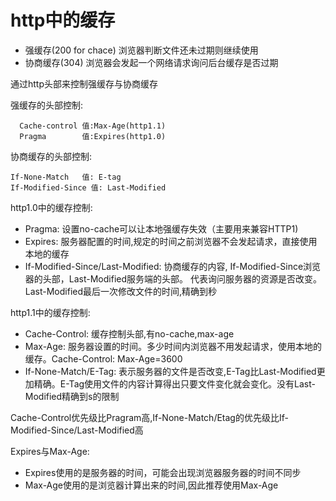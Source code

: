 # http中的缓存
- 强缓存(200 for chace) 浏览器判断文件还未过期则继续使用
- 协商缓存(304)  浏览器会发起一个网络请求询问后台缓存是否过期


通过http头部来控制强缓存与协商缓存

强缓存的头部控制:
```
  Cache-control 值:Max-Age(http1.1)
  Pragma        值:Expires(http1.0)
```
协商缓存的头部控制:
```
If-None-Match   值: E-tag
If-Modified-Since 值: Last-Modified
```


http1.0中的缓存控制:
- Pragma: 设置no-cache可以让本地强缓存失效（主要用来兼容HTTP1)
- Expires: 服务器配置的时间,规定的时间之前浏览器不会发起请求，直接使用本地的缓存
- If-Modified-Since/Last-Modified: 协商缓存的内容, If-Modified-Since浏览器的头部，Last-Modified服务端的头部。 代表询问服务器的资源是否改变。Last-Modified最后一次修改文件的时间,精确到秒

http1.1中的缓存控制:
- Cache-Control: 缓存控制头部,有no-cache,max-age
- Max-Age: 服务器设置的时间。多少时间内浏览器不用发起请求，使用本地的缓存。Cache-Control: Max-Age=3600
- If-None-Match/E-Tag: 表示服务器的文件是否改变,E-Tag比Last-Modified更加精确。E-Tag使用文件的内容计算得出只要文件变化就会变化。没有Last-Modified精确到s的限制



Cache-Control优先级比Pragram高,If-None-Match/Etag的优先级比If-Modified-Since/Last-Modified高


Expires与Max-Age:
- Expires使用的是服务器的时间，可能会出现浏览器服务器的时间不同步
- Max-Age使用的是浏览器计算出来的时间,因此推荐使用Max-Age